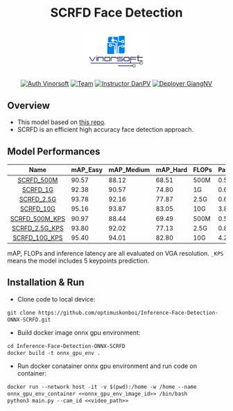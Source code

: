 # <p align="center">SCRFD Face Detection</p>
<p align="center">
  <img src="docs/vinorsoft_logo.png" width="150">
  <br />
  <br />
  <a href="http://www.vinorsoft.com/"><img alt="Auth Vinorsoft" src="https://img.shields.io/badge/Auth-Vinorsoft-FFD500?style=flat&labelColor=005BBB" /></a>
  <a href="https://github.com/pytorch/fairseq/blob/main/LICENSE"><img alt="Team" src="https://img.shields.io/badge/Team-Camera AI-FFD500?style=flat&labelColor=005BBB" /></a>
  <a href="https://github.com/optimuskonboi"><img alt="Instructor DanPV" src="https://img.shields.io/badge/Instructor-DanPV-FFD500?style=flat&labelColor=005BBB" /></a>
  <a href="https://github.com/giangnv125"><img alt="Deployer GiangNV" src="https://img.shields.io/badge/Deployer-GiangNV-FFD500?style=flat&labelColor=005BBB" /></a>
</p>

## Overview
- This model based on [this repo](https://github.com/deepinsight/insightface/tree/master/detection/scrfd).
- SCRFD is an efficient high accuracy face detection approach.

## Model Performances

|                     Name                      | mAP_Easy | mAP_Medium | mAP_Hard | FLOPs | Params(M) | Infer(ms) |
|:---------------------------------------------:|----------|------------|----------|-------|-----------|-----------|
|     [SCRFD_500M](weights/SCRFD_500M.onnx)     | 90.57    | 88.12      | 68.51    | 500M  | 0.57      | **3.7**   | 
|       [SCRFD_1G](weights/SCRFD_1G.onnx)       | 92.38    | 90.57      | 74.80    | 1G    | 0.64      | 4.1       |
|     [SCRFD_2.5G](weights/SCRFD_2.5G.onnx)     | 93.78    | 92.16      | 77.87    | 2.5G  | 0.67      | 4.2       |
|      [SCRFD_10G](weights/SCRFD_10G.onnx)      | 95.16    | 93.87      | 83.05    | 10G   | 3.86      | 4.9       |
| [SCRFD_500M_KPS](weights/SCRFD_500M_KPS.onnx) | 90.97    | 88.44      | 69.49    | 500M  | 0.57      | 3.6       |
| [SCRFD_2.5G_KPS](weights/SCRFD_2.5G_KPS.onnx) | 93.80    | 92.02      | 77.13    | 2.5G  | 0.82      | 4.3       |
|  [SCRFD_10G_KPS](weights/SCRFD_10G_KPS.onnx)  | 95.40    | 94.01      | 82.80    | 10G   | 4.23      | 5.0       |

mAP, FLOPs and inference latency are all evaluated on VGA resolution.
``_KPS`` means the model includes 5 keypoints prediction.

## Installation & Run

- Clone code to local device:
```
git clone https://github.com/optimuskonboi/Inference-Face-Detection-ONNX-SCRFD.git
```
- Build docker image onnx gpu environment:
```
cd Inference-Face-Detection-ONNX-SCRFD
docker build -t onnx_gpu_env .
```
- Run docker conatainer onnx gpu environment and run code on container:
```
docker run --network host -it -v $(pwd):/home -w /home --name onnx_gpu_env_container <<onnx_gpu_env_image_id>> /bin/bash
python3 main.py --cam_id <<video_path>>
```
